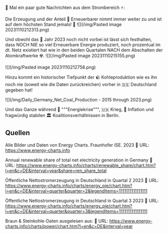 🌱 Mal ein paar gute Nachrichten aus dem Strombereich ⚡️:

Die Erzeugung und der Anteil 🌱 Erneuerbarer nimmt immer weiter zu und ist auf dem höchsten Stand jemals! 🚀
![](/img/Pasted image 20231110212313.png)

Und obwohl das 📆 Jahr 2023 noch nicht vorbei ist lässt sich festhalten, dass NOCH NIE so viel Erneuerbare Energie produziert, noch prozentual im dt. Netz existiert hat wie in den beiden Quartalen NACH dem Abschalten der Atomkraftwerke ☢️.
![](/img/Pasted image 20231110215155.png)

![](/img/Pasted image 20231110212758.png)

Hinzu kommt ein historischer Tiefpunkt der 🪨 Kohleproduktion wie es ihn noch nie (soweit wie die Daten zurückreichen) vorher in 🇩🇪 Deutschland gegeben hat!

![](/img/Daily_Germany_Net_Coal_Production - 2015 through 2023.png)

Und das Ganze während 🔌 """Energiekrise""", 🇺🇦 Krieg, 💸 Inflation und fragwürdig stabilen 🏛️ Koalitionsverhältnissen in Berlin.

## Quellen

Alle Bilder und Daten von Energy Charts. Fraunhofer ISE. 2023
🔗 URL: https://www.energy-charts.info

Annual renewable share of total net electricity generation in Germany
🔗 URL: https://www.energy-charts.info/charts/renewable_share/chart.htm?l=en&c=DE&interval=year&share=ren_share_total

Öffentliche Nettostromerzeugung in Deutschland in Quartal 2 2023
🔗 URL: https://www.energy-charts.info/charts/energy_pie/chart.htm?l=en&c=DE&interval=quarter&quarter=2&legendItems=1111111111111111

Öffentliche Nettostromerzeugung in Deutschland in Quartal 3 2023
🔗 URL: https://www.energy-charts.info/charts/energy_pie/chart.htm?l=en&c=DE&interval=quarter&quarter=3&legendItems=1111111111111111

Braun & Steinkohle-Daten ausgelesen aus:
🔗 URL: https://www.energy-charts.info/charts/power/chart.htm?l=en&c=DE&interval=year
